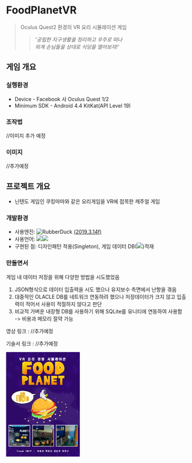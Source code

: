 FoodPlanetVR
============
>Oculus Quest2 환경의 VR 요리 시뮬레이션 게임   
>>*'궁핍한 지구생활을 정리하고 우주로 떠나    
>>외계 손님들을 상대로 식당을 열어보자!'*


## 게임 개요

### 실행환경
- Device - Facebook 사 Oculus Quest 1/2   
- Minimum SDK - Android 4.4 KitKat(API Level 19)

### 조작법
//이미지 추가 예정

### 이미지
//추가예정

## 프로젝트 개요
- 닌텐도 게임인 쿠킹마마와 같은 요리게임을 VR에 접목한 캐주얼 게임

### 개발환경
- 사용엔진: <img src="https://upload.wikimedia.org/wikipedia/commons/thumb/1/19/Unity_Technologies_logo.svg/1280px-Unity_Technologies_logo.svg.png" width="90px" height="30px" title="unity_image" alt="RubberDuck"></img> [(2019.3.14f)](https://unity3d.com/unity/whats-new/2019.3.14 "2019.3.14 link")   
- 사용언어: <img src="https://img.shields.io/badge/C Sharp-239120?style=flat-square&logo=C Sharp&logoColor=white"/></a><img src="https://img.shields.io/badge/Visual Studio 2019-5C2D91?style=flat-square&logo=Visual Studio&logoColor=white"/></a>   
- 구현된 점: 디자인패턴 적용(Singleton), 게임 데이터 DB(<img src="https://img.shields.io/badge/SQLite-003B57?style=flat-square&logo=SQLite&logoColor=white"/></a>)적재   

### 만들면서
게임 내 데이터 저장을 위해 다양한 방법을 시도했었음   
1. JSON형식으로 데이터 입출력을 시도 했으나 유지보수 측면에서 난항을 겪음   
2. 대중적인 OLACLE DB를 네트워크 연동하려 했으나 저장데이터가 크지 않고 입출력이 적어서 사용이 적절하지 않다고 판단   
3. 비교적 가벼운 내장형 DB를 사용하기 위해 SQLite를 유니티에 연동하여 사용함   
	 -> 비용과 메모리 절약 가능

 
  

    
영상 링크 : //추가예정

기술서 링크 : //추가예정

<img src="https://github.com/leehb105/FoodPlanetVR/blob/main/Assets/4.Images/Poster/Poster.png" width="40%" height="30%" title="px(픽셀) 크기 설정" alt="image"></img>

